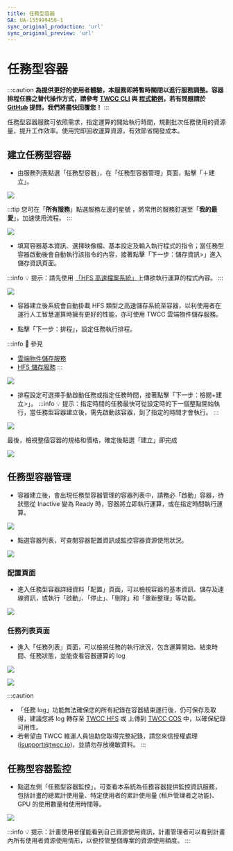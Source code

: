 ```yaml
---
title: 任務型容器
GA: UA-155999456-1
sync_original_production: 'url'
sync_original_preview: 'url'
---
```


# 任務型容器

:::caution
**為提供更好的使用者體驗，本服務即將暫時關閉以進行服務調整。容器排程任務之替代操作方式，請參考 [TWCC CLI](https://www.twcc.ai/doc?page=deploy_env_cli) 與 [程式範例](https://gist.github.com/NCHC-InfraServ/db541ba0ea87c6ac59dbb24b62680703)，若有問題請於 [GitHub](https://github.com/TW-NCHC/TWCC-CLI/issues/new) 提問，我們將盡快回覆您！**
:::

任務型容器服務可依照需求，指定運算的開始執行時間，規劃批次任務使用的資源量，提升工作效率。使用完即回收運算資源，有效節省開發成本。

## 建立任務型容器

* 由服務列表點選「任務型容器」，在「任務型容器管理」頁面，點擊「＋建立」。

![](https://cos.twcc.ai/SYS-MANUAL/uploads/upload_e953e190a41610e858a396e2f8431f7b.png)


:::tip
您可在「**所有服務**」點選服務左邊的星號 <i class="fa fa-star-o" aria-hidden="true"></i>，將常用的服務釘選至「**我的最愛**」，加速使用流程。
:::

![](https://cos.twcc.ai/SYS-MANUAL/uploads/upload_8bae18dd72a30ad87780b8a738908c6a.png)


* 填寫容器基本資訊、選擇映像檔、基本設定及輸入執行程式的指令；當任務型容器啟動後會自動執行該指令的內容，接著點擊「下一步：儲存資訊>」進入儲存資訊頁面。

:::info
:bulb: 提示：請先使用 [「HFS 高速檔案系統」](https://www.twcc.ai/doc?page=hfs)上傳欲執行運算的程式內容。
:::

![](https://cos.twcc.ai/SYS-MANUAL/uploads/upload_220d458e35ced50532499301bc475efb.png)



* 容器建立後系統會自動掛載 HFS 類型之高速儲存系統至容器，以利使用者在運行人工智慧運算時擁有更好的性能，亦可使用 TWCC 雲端物件儲存服務。

* 點擊「下一步：排程」，設定任務執行排程。

:::info 
:book: 參見
* [雲端物件儲存服務](https://www.twcc.ai/doc?page=object)
* [HFS 儲存服務](https://www.twcc.ai/doc?page=hfs)
:::

![](https://cos.twcc.ai/SYS-MANUAL/uploads/upload_8f88a3ab366e32cf151b1dd82da79712.png)


* 排程設定可選擇手動啟動任務或指定任務時間，接著點擊「下一步：檢閱+建立>」。
:::info
:bulb: 提示：指定時間的任務最快可從設定時的下一個整點開始執行，當任務型容器建立後，需先啟動該容器，到了指定的時間才會執行。
:::

![](https://cos.twcc.ai/SYS-MANUAL/uploads/upload_47cad8e047455ae03b176d4e9b74d3f0.png)


最後，檢視整個容器的規格和價格，確定後點選「建立」即完成

![](https://cos.twcc.ai/SYS-MANUAL/uploads/upload_27da8d6204ecf8f9ee46d32b8d1bf7ff.png)



## 任務型容器管理
* 容器建立後，會出現任務型容器管理的容器列表中，請務必「啟動」容器，待狀態從 Inactive 變為 Ready 時，容器將立即執行運算，或在指定時間執行運算。

![](https://cos.twcc.ai/SYS-MANUAL/uploads/upload_78b7c4065dda4df0f812f149d19b8fb6.png)


* 點選容器列表，可查閱容器配置資訊或監控容器資源使用狀況。

![](https://cos.twcc.ai/SYS-MANUAL/uploads/upload_b6f04ce689d014430a06e354af51bca1.png)


### 配置頁面

* 進入任務型容器詳細資料「配置」頁面，可以檢視容器的基本資訊、儲存及連線資訊，或執行「啟動」、「停止」、「刪除」和「重新整理」等功能。

![](https://cos.twcc.ai/SYS-MANUAL/uploads/upload_c08c4c9606a44768e220898101b98d4d.png)


### 任務列表頁面

* 進入「任務列表」頁面，可以檢視任務的執行狀況，包含運算開始、結束時間、任務狀態，並能查看容器運算的 log

![](https://cos.twcc.ai/SYS-MANUAL/uploads/upload_af2eb79c7ecb16785a998f8fc7441d72.png)


![](https://cos.twcc.ai/SYS-MANUAL/uploads/upload_40a24148de04993e156a2891a4e210f9.png)

:::caution
- 「任務 log」功能無法確保您的所有紀錄在容器結束運行後，仍可保存及取得，建議您將 log 轉存至 [TWCC HFS](https://man.twcc.ai/@twccdocs/doc-hfs-main-zh) 或 上傳到 [TWCC COS](https://man.twcc.ai/@twccdocs/doc-cos-main-zh) 中，以確保紀錄可用性。
- 若希望由 TWCC 維運人員協助您取得完整紀錄，請您來信授權處理 (isupport@twcc.io)，並請勿存放機敏資料。
:::


## 任務型容器監控
* 點選左側「任務型容器監控」，可查看本系統為任務容器提供監控資訊服務，包括計畫的總累計使用量、特定使用者的累計使用量 (租戶管理者之功能)、GPU 的使用數量和使用時間等。

![](https://cos.twcc.ai/SYS-MANUAL/uploads/upload_23af4e4604e0246c95359443985d16a0.png)


:::info
:bulb: 提示：計畫使用者僅能看到自己資源使用資訊，計畫管理者可以看到計畫內所有使用者資源使用情形，以便控管整個專案的資源使用額度。
:::

